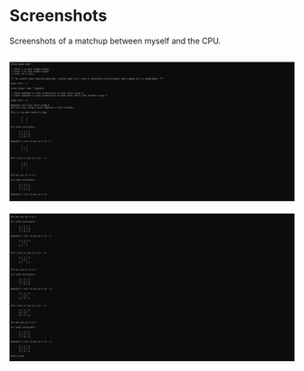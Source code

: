 # Screenshots

Screenshots of a matchup between myself and the CPU.  
  
![screenshot-1](Images/1.jpg)  
------
![screenshot-2](Images/2.jpg)

